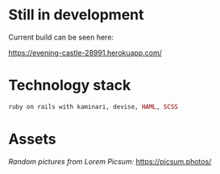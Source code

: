 # Still in development

Current build can be seen here:

https://evening-castle-28991.herokuapp.com/

# Technology stack

```ruby
ruby on rails with kaminari, devise, HAML, SCSS
```

# Assets
_Random pictures from Lorem Picsum:_
https://picsum.photos/
